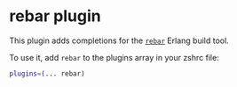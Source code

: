 # rebar plugin

This plugin adds completions for the [`rebar`](https://www.rebar3.org/) Erlang
build tool.

To use it, add `rebar` to the plugins array in your zshrc file:

```zsh
plugins=(... rebar)
```
